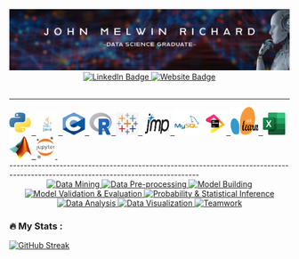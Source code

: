 <div align="center">
  <img src="new_back.png">
</div>
<div id="badges" align="center">
  <a href="https://www.linkedin.com/in/johnmelwinrichard/">
    <img src="https://img.shields.io/badge/LinkedIn-blue?style=for-the-badge&logo=linkedin&logoColor=white?style=for-the-badge&logo=appveyor" alt="LinkedIn Badge"/>
  </a>
  <a href="https://www.johnmelwinrichard.com/">
    <img src="https://img.shields.io/badge/-PORTFOLIO-red?style=for-the-badge&logo=linkedin&logoColor=white?style=for-the-badge&logo=appveyo" alt="Website Badge"/>
  </a>
</div>
<div id="Profile_views" align="center">
  <img src="https://komarev.com/ghpvc/?username=johnmelwin&style=flat-square&color=green" alt=""/ align="center">
  </a>
</div>

-------------------------------------------------------------------------------------------------------------------------------------------------------------

<div>
   <a href="https://www.python.org/">
    <img src="py.png" title="Python" alt="Python" width="40" height="40"/>&nbsp;
   </a>
     <a href="https://www.java.com/en/">
    <img src="java.png" title="Java" alt="Java" width="40" height="40"/>&nbsp;
   </a>
   <a href="https://www.cprogramming.com/">
    <img src="C.png" title="Java" alt="Java" width="40" height="40"/>&nbsp;
   </a>
   <a href="https://www.r-project.org/">
    <img src="R.png" title="R" alt="R" width="40" height="40"/>&nbsp;
   </a>
   <a href="https://www.tableau.com/">
    <img src="tableau.png" title="Tableau" alt="Tableau" width="40" height="40"/>&nbsp;
   </a>
   <a href="https://www.sas.com/en_us/software/jmp-statistics-software.html">
    <img src="jmp.png" title="JMP" alt="JMP" width="50" height="40"/>&nbsp;
   </a>
   <img src="https://github.com/devicons/devicon/blob/master/icons/mysql/mysql-original-wordmark.svg" title="MySQL" alt="MySQL" width="45" height="45"/>&nbsp;
   <a href="https://www.jetbrains.com/">
    <img src="jb_beam.png" title="Jetbrains" alt="Jetbrains" width="40" height="40"/>&nbsp;
   </a>
   <a href="https://scikit-learn.org/stable/">
    <img src="scikit-learn-seeklogo.com.svg" title="Sk-learn" alt="SK" width="50" height="50"/>&nbsp;
   </a>
   <img src="Excel.png" title="Excel" alt="Excel" width="40" height="40"/>&nbsp;
   <a href="https://www.mathworks.com/products/matlab.html">
    <img src="Matlab_Logo.png" title="Matlab" alt="Matlab" width="40" height="40"/>&nbsp;
   </a>
   <a href="https://jupyter.org/">
    <img src="Juypter.png" title="Jupyter width="40" height="40"/>&nbsp;
   </a>
</div>
-----------------------------------------------------------------------------------------------------------------------------------

<div id="skills" align="center">
  <a href="#">
    <img src="https://img.shields.io/badge/Data Mining-FFA500?style=for-the-badge&logo=rapidminer&logoColor=white" alt="Data Mining"/>
  </a>
  <a href="#">
    <img src="https://img.shields.io/badge/Data Pre-processing-FF4500?style=for-the-badge&logo=pytorch&logoColor=white" alt="Data Pre-processing"/>
  </a>
  <a href="#">
    <img src="https://img.shields.io/badge/Model Building-9932CC?style=for-the-badge&logo=tensorflow&logoColor=white" alt="Model Building"/>
  </a>
  <a href="#">
    <img src="https://img.shields.io/badge/Model Validation & Evaluation-4169E1?style=for-the-badge&logo=scikit-learn&logoColor=white" alt="Model Validation & Evaluation"/>
  </a>
  <a href="#">
    <img src="https://img.shields.io/badge/Probability & Statistical Inference-FFA500?style=for-the-badge&logo=mathworks&logoColor=white" alt="Probability & Statistical Inference"/>
  </a>
  <a href="#">
    <img src="https://img.shields.io/badge/Data Analysis-FF4500?style=for-the-badge&logo=pandas&logoColor=white" alt="Data Analysis"/>
  </a>
  <a href="#">
    <img src="https://img.shields.io/badge/Data Visualization-9932CC?style=for-the-badge&logo=matplotlib&logoColor=white" alt="Data Visualization"/>
  </a>
  <a href="#">
    <img src="https://img.shields.io/badge/Teamwork-4169E1?style=for-the-badge&logo=slack&logoColor=white" alt="Teamwork"/>
  </a>
</div>




### :fire: My Stats :
[![GitHub Streak](http://github-readme-streak-stats.herokuapp.com?user=johnmelwin&theme=radical&hide_border=true)](https://git.io/streak-stats)


